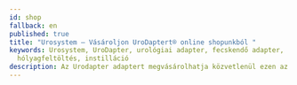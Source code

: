 ```yaml
---
id: shop
fallback: en
published: true
title: "Urosystem – Vásároljon UroDaptert® online shopunkból "
keywords: Urosystem, UroDapter, urológiai adapter, fecskendő adapter,
  hólyagfeltöltés, instilláció
description: Az Urodapter adaptert megvásárolhatja közvetlenül ezen az oldalon.
---
```

